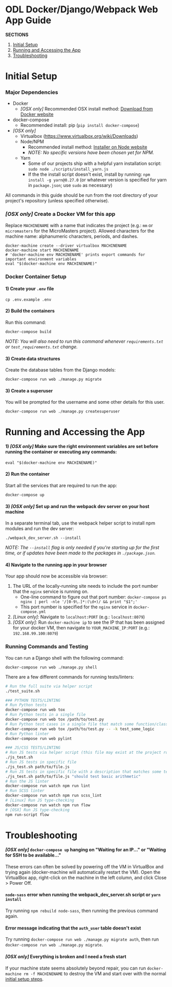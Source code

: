 # ODL Docker/Django/Webpack Web App Guide

**SECTIONS**
1. [Initial Setup](#initial-setup)
2. [Running and Accessing the App](#running-and-accessing-the-app)
3. [Troubleshooting](#troubleshooting)


# Initial Setup

### Major Dependencies
- Docker
  - _[OSX only]_ Recommended OSX install method: [Download from Docker website](https://docs.docker.com/mac/)
- docker-compose
  - Recommended install: pip (`pip install docker-compose`)
- _[OSX only]_
  - Virtualbox (https://www.virtualbox.org/wiki/Downloads)
  - Node/NPM 
    - Recommended install method: [Installer on Node website](https://nodejs.org/en/download/)
    - *NOTE: No specific versions have been chosen yet for NPM.*
  - Yarn
    - Some of our projects ship with a helpful yarn installation script: `sudo node ./scripts/install_yarn.js`
    - If the the install script doesn't exist, install by running: `npm install -g yarn@0.27.0` (or whatever version is specified for yarn in `package.json`; use `sudo` as necessary)

All commands in this guide should be run from the root directory of your project's repository (unless specified otherwise).

### _[OSX only]_ Create a Docker VM for this app

Replace `MACHINENAME` with a name that indicates the project (e.g.: `mm` or `micromasters` for the MicroMasters project). Allowed characters for the machine name: alphanumeric characters, periods, and dashes.

    docker-machine create --driver virtualbox MACHINENAME
    docker-machine start MACHINENAME
    # 'docker-machine env MACHINENAME' prints export commands for important environment variables
    eval "$(docker-machine env MACHINENAME)"

### Docker Container Setup

#### 1) Create your ``.env`` file
 
    cp .env.example .env

#### 2) Build the containers
Run this command:

    docker-compose build

*NOTE: You will also need to run this command whenever ``requirements.txt`` or ``test_requirements.txt`` change.*

#### 3) Create data structures
Create the database tables from the Django models:

    docker-compose run web ./manage.py migrate

#### 3) Create a superuser
You will be prompted for the username and some other details for this user.

    docker-compose run web ./manage.py createsuperuser


# Running and Accessing the App

#### 1) _[OSX only]_ Make sure the right environment variables are set before running the container or executing any commands: 

```
eval "$(docker-machine env MACHINENAME)"
```

#### 2) Run the container
Start all the services that are required to run the app:

    docker-compose up
    
#### 3) _[OSX only]_ Set up and run the webpack dev server on your host machine

In a separate terminal tab, use the webpack helper script to install npm modules and run the dev server:

    ./webpack_dev_server.sh --install

*NOTE: The ``--install`` flag is only needed if you're starting up for the first time, or if updates have been made to the packages in ``./package.json``.*

#### 4) Navigate to the running app in your browser

Your app should now be accessible via browser:

1. The URL of the locally-running site needs to include the port number that the `nginx` service is running on.
    - One-line command to figure out that port number: `docker-compose ps nginx | perl -nle '/[0-9\.]*:(\d+)/ && print "$1";'`
    - This port number is specified for the `nginx` service in `docker-compose.yml`
1. _[Linux only]:_ Navigate to `localhost:PORT` (e.g.: `localhost:8079`)
1. _[OSX only]:_ Run ``docker-machine ip`` to see the IP that has been assigned for your docker VM, then navigate to `YOUR_MACHINE_IP:PORT` (e.g.: `192.168.99.100:8079`)

### Running Commands and Testing

You can run a Django shell with the following command:

    docker-compose run web ./manage.py shell

There are a few different commands for running tests/linters:

```bash
# Run the full suite via helper script
./test_suite.sh

### PYTHON TESTS/LINTING
# Run Python tests
docker-compose run web tox
# Run Python tests in a single file
docker-compose run web tox /path/to/test.py
# Run Python test cases in a single file that match some function/class name
docker-compose run web tox /path/to/test.py -- -k test_some_logic
# Run Python linter
docker-compose run web pylint

### JS/CSS TESTS/LINTING
# Run JS tests via helper script (this file may exist at the project root or in ./scripts/test)
./js_test.sh
# Run JS tests in specific file
./js_test.sh path/to/file.js
# Run JS tests in specific file with a description that matches some text
./js_test.sh path/to/file.js "should test basic arithmetic"
# Run the JS linter
docker-compose run watch npm run lint
# Run SCSS linter
docker-compose run watch npm run scss_lint
# [Linux] Run JS type-checking
docker-compose run watch npm run flow
# [OSX] Run JS type-checking
npm run-script flow
```

# Troubleshooting

#### _[OSX only]_ `docker-compose up` hanging on "Waiting for an IP..." or "Waiting for SSH to be available..."

These errors can often be solved by powering off the VM in VirtualBox and trying again (docker-machine will automatically restart the VM). Open the VirtualBox app, right-click on the machine in the left column, and click Close > Power Off.

#### `node-sass` error when running the webpack_dev_server.sh script or `yarn install`

Try running `npm rebuild node-sass`, then running the previous command again.

#### Error message indicating that the `auth_user` table doesn't exist

Try running `docker-compose run web ./manage.py migrate auth`, then run `docker-compose run web ./manage.py migrate`.

#### _[OSX only]_ Everything is broken and I need a fresh start

If your machine state seems absolutely beyond repair, you can run `docker-machine rm -f MACHINENAME` to destroy the VM and start over with the normal [initial setup steps](#initial-setup).